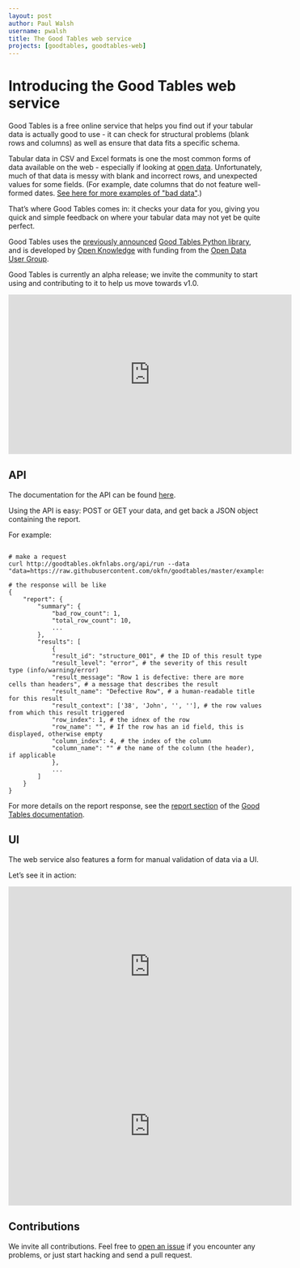 ```yaml
---
layout: post
author: Paul Walsh
username: pwalsh
title: The Good Tables web service
projects: [goodtables, goodtables-web]
---
```


# Introducing the Good Tables web service

Good Tables is a free online service that helps you find out if your tabular data is actually good to use - it can check for structural problems (blank rows and columns) as well as ensure that data fits a specific schema.

Tabular data in CSV and Excel formats is one the most common forms of data available on the web - especially if looking at [open data](http://okfn.org/opendata/). Unfortunately, much of that data is messy with blank and incorrect rows, and unexpected values for some fields. (For example, date columns that do not feature well-formed dates. <a href="http://okfnlabs.org/bad-data/">See here for more examples of "bad data"</a>.)

That’s where Good Tables comes in: it checks your data for you, giving you quick and simple feedback on where your tabular data may not yet be quite perfect.

Good Tables uses the [previously announced](http://okfnlabs.org/blog/2015/02/20/introducing-tabular-validator.html) [Good Tables Python library](https://github.com/okfn/goodtables), and is developed by [Open Knowledge](https://okfn.org) with funding from the [Open Data User Group](https://www.gov.uk/government/groups/open-data-user-group).

Good Tables is currently an alpha release; we invite the community to start using and contributing to it to help us move towards v1.0.

<iframe width="560" height="315" src="https://www.youtube.com/embed/f1bTx6Zaotk" frameborder="0" allowfullscreen></iframe>

## API

The documentation for the API can be found [here](http://goodtables.okfnlabs.org/api).

Using the API is easy: POST or GET your data, and get back a JSON object containing the report.

For example:

<pre><code>
# make a request
curl http://goodtables.okfnlabs.org/api/run --data "data=https://raw.githubusercontent.com/okfn/goodtables/master/examples/row_limit_structure.csv&schema=https://raw.githubusercontent.com/okfn/goodtables/master/examples/test_schema.json"

# the response will be like
{
    "report": {
        "summary": {
            "bad_row_count": 1,
            "total_row_count": 10,
            ...
        },
        "results": [
            {
            "result_id": "structure_001", # the ID of this result type
            "result_level": "error", # the severity of this result type (info/warning/error)
            "result_message": "Row 1 is defective: there are more cells than headers", # a message that describes the result
            "result_name": "Defective Row", # a human-readable title for this result
            "result_context": ['38', 'John', '', ''], # the row values from which this result triggered
            "row_index": 1, # the idnex of the row
            "row_name": "", # If the row has an id field, this is displayed, otherwise empty
            "column_index": 4, # the index of the column
            "column_name": "" # the name of the column (the header), if applicable
            },
            ...
        ]
    }
}
</code></pre>

For more details on the report response, see the <a href="http://goodtables.readthedocs.org/en/latest/reports.html">report section</a> of the <a href="http://goodtables.readthedocs.org/en/latest/index.html">Good Tables documentation</a>.

## UI

The web service also features a form for manual validation of data via a UI.

Let’s see it in action:

<iframe width="560" height="315" src="https://www.youtube.com/embed/f1bTx6Zaotk" frameborder="0" allowfullscreen></iframe>

<iframe width="560" height="315" src="https://www.youtube.com/embed/hblUuIjobrc" frameborder="0" allowfullscreen></iframe>

## Contributions

We invite all contributions. Feel free to [open an issue](https://github.com/okfn/goodtables-web/issues) if you encounter any problems, or just start hacking and send a pull request.
